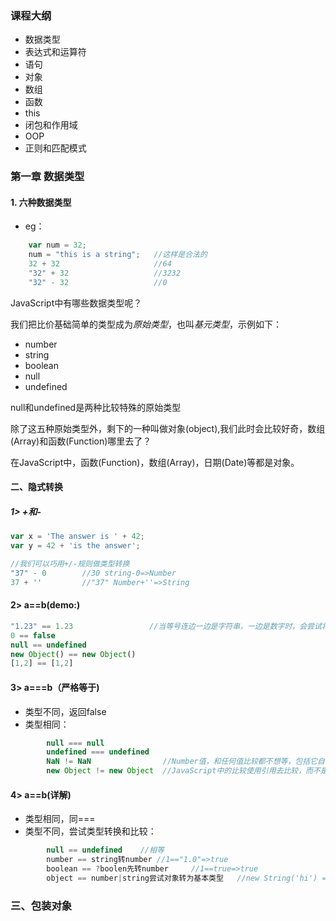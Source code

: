 ### 课程大纲
+ 数据类型
+ 表达式和运算符
+ 语句
+ 对象
+ 数组
+ 函数
+ this
+ 闭包和作用域
+ OOP
+ 正则和匹配模式

### 第一章 数据类型
#### 1. 六种数据类型
+ eg：
```javascript
    var num = 32;
    num = "this is a string";   //这样是合法的
    32 + 32                     //64
    "32" + 32                   //3232
    "32" - 32                   //0
```

JavaScript中有哪些数据类型呢？

我们把比价基础简单的类型成为*原始类型*，也叫*基元类型*，示例如下：

+ number
+ string
+ boolean
+ null
+ undefined

null和undefined是两种比较特殊的原始类型

除了这五种原始类型外，剩下的一种叫做对象(object),我们此时会比较好奇，数组(Array)和函数(Function)哪里去了？

在JavaScript中，函数(Function)，数组(Array)，日期(Date)等都是对象。

#### 二、隐式转换
##### 1>  +和-
```javascript
var x = 'The answer is ' + 42;
var y = 42 + 'is the answer';

//我们可以巧用+/-规则做类型转换
"37" - 0        //30 string-0=>Number
37 + ''         //"37" Number+''=>String
```
#### 2> a==b(demo:)
```javascript
"1.23" == 1.23                 //当等号连边一边是字符串，一边是数字时，会尝试将字符串转换为数字
0 == false
null == undefined
new Object() == new Object()
[1,2] == [1,2]
```
#### 3> a===b（严格等于)
+ 类型不同，返回false
+ 类型相同：
```javascript
        null === null
        undefined === undefined
        NaN != NaN                //Number值，和任何值比较都不想等，包括它自己
        new Object != new Object  //JavaScript中的比较使用引用去比较，而不是值比较
```
#### 4> a==b(详解)
+ 类型相同，同===
+ 类型不同，尝试类型转换和比较：
```javascript
        null == undefined    //相等
        number == string转number //1=="1.0"=>true
        boolean == ?boolen先转number     //1==true=>true
        object == number|string尝试对象转为基本类型   //new String('hi') == 'hi'=>true
```
### 三、包装对象





